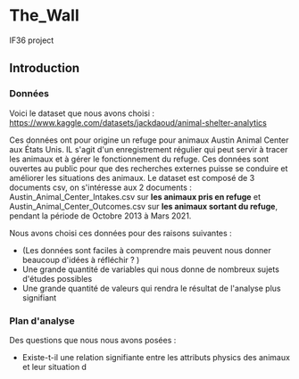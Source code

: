 # The_Wall
IF36 project

## Introduction

### Données

Voici le dataset que nous avons choisi : https://www.kaggle.com/datasets/jackdaoud/animal-shelter-analytics  
  
Ces données ont pour origine un refuge pour animaux Austin Animal Center aux États Unis. IL s'agit d'un enregistrement régulier qui peut servir à tracer les animaux et à gérer le fonctionnement du refuge. Ces données sont ouvertes au public pour que des recherches externes puisse se conduire et améliorer les situations des animaux. Le dataset est composé de 3 documents csv, on s'intéresse aux 2 documents : Austin_Animal_Center_Intakes.csv sur **les animaux pris en refuge** et Austin_Animal_Center_Outcomes.csv sur **les animaux sortant du refuge**, pendant la période de Octobre 2013 à Mars 2021.   

Nous avons choisi ces données pour des raisons suivantes :   
+ (Les données sont faciles à comprendre mais peuvent nous donner beaucoup d'idées à réfléchir ? )  
+ Une grande quantité de variables qui nous donne de nombreux sujets d'études possibles  
+ Une grande quantité de valeurs qui rendra le résultat de l'analyse plus signifiant  

### Plan d'analyse

Des questions que nous nous avons posées :   
+ Existe-t-il une relation signifiante entre les attributs physics des animaux et leur situation d
